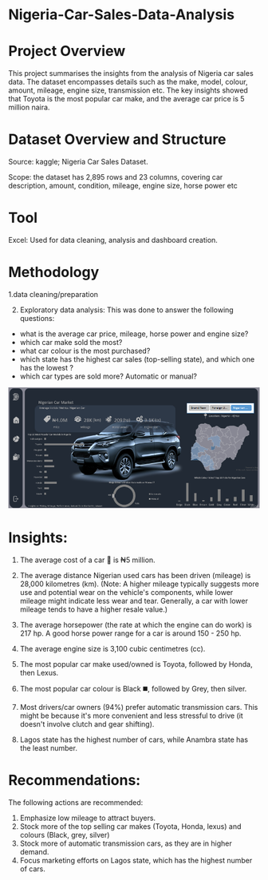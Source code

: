 # Nigeria-Car-Sales-Data-Analysis

# Project Overview
This project summarises the insights from the analysis of Nigeria car sales data. The dataset encompasses details such as the make, model, colour, amount, mileage, engine size, transmission etc. The key insights showed that Toyota is the most popular car make, and the average car price is 5 million naira.

# Dataset Overview and Structure 
Source: kaggle;  Nigeria Car Sales Dataset.

Scope: the dataset has 2,895 rows and 23 columns, covering car description, amount, condition, mileage, engine size, horse power etc

# Tool
Excel: Used for data cleaning, analysis and dashboard creation.

# Methodology 
1.data cleaning/preparation 

2. Exploratory data analysis: This was done to answer the following questions:
- what is the average car price, mileage, horse power and engine size?
- which car make sold the most?
- what car colour is the most purchased?
- which state has the highest car sales (top-selling state), and which one has the lowest ?
- which car types are sold more?  Automatic or manual?

![image alt](https://github.com/Madonna-22/Car-Sales-Data-Analysis/blob/4f09f6aa3a31886510737d1a9d03b5e57f3dcc2f/IMG_Dashboard.png)
  
# Insights:
1. The average cost of a car 🚗  is ₦5 million.
2. The average distance Nigerian used cars has been driven (mileage) is 28,000 kilometres (km).
(Note: A higher mileage typically suggests more use and potential wear on the vehicle's components, while lower mileage might indicate less wear and tear. Generally, a car with lower mileage tends to have a higher resale value.)
3. The average horsepower (the rate at which the engine can do work) is 217 hp.
A good horse power range for a car is around 150 - 250 hp.

4. The average engine size is 3,100 cubic centimetres (cc).
5. The most popular car make used/owned is Toyota, followed by Honda, then Lexus. 
6. The most popular car colour is Black ◼️, followed by Grey, then silver.
7. Most drivers/car owners (94%) prefer automatic transmission cars. 
This might be because it's more convenient and less stressful to drive (it doesn't involve clutch and gear shifting).
8. Lagos state has the highest number of cars, while Anambra state has the least number.

# Recommendations:
The following actions are recommended:

1. Emphasize low mileage to attract buyers.
2. Stock more of the top selling car makes (Toyota, Honda, lexus) and colours (Black, grey, silver)
3. Stock more of automatic transmission cars, as they are in higher demand.
4. Focus marketing efforts on Lagos state, which has the highest number of cars.
